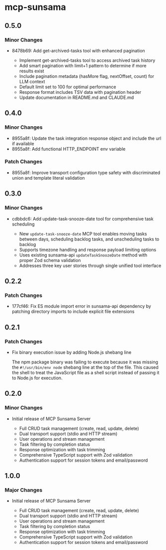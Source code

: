 # mcp-sunsama

## 0.5.0

### Minor Changes

- 8478b69: Add get-archived-tasks tool with enhanced pagination

  - Implement get-archived-tasks tool to access archived task history
  - Add smart pagination with limit+1 pattern to determine if more results exist
  - Include pagination metadata (hasMore flag, nextOffset, count) for LLM context
  - Default limit set to 100 for optimal performance
  - Response format includes TSV data with pagination header
  - Update documentation in README.md and CLAUDE.md

## 0.4.0

### Minor Changes

- 8955a8f: Update the task integration response object and include the url if available
- 8955a8f: Add functional HTTP_ENDPOINT env variable

### Patch Changes

- 8955a8f: Improve transport configuration type safety with discriminated union and template literal validation

## 0.3.0

### Minor Changes

- cdbbdc6: Add update-task-snooze-date tool for comprehensive task scheduling

  - New `update-task-snooze-date` MCP tool enables moving tasks between days, scheduling backlog tasks, and unscheduling tasks to backlog
  - Supports timezone handling and response payload limiting options
  - Uses existing sunsama-api `updateTaskSnoozeDate` method with proper Zod schema validation
  - Addresses three key user stories through single unified tool interface

## 0.2.2

### Patch Changes

- 177cf46: Fix ES module import error in sunsama-api dependency by patching directory imports to include explicit file extensions

## 0.2.1

### Patch Changes

- Fix binary execution issue by adding Node.js shebang line

  The npm package binary was failing to execute because it was missing the `#!/usr/bin/env node` shebang line at the top of the file. This caused the shell to treat the JavaScript file as a shell script instead of passing it to Node.js for execution.

## 0.2.0

### Minor Changes

- Initial release of MCP Sunsama Server

  - Full CRUD task management (create, read, update, delete)
  - Dual transport support (stdio and HTTP stream)
  - User operations and stream management
  - Task filtering by completion status
  - Response optimization with task trimming
  - Comprehensive TypeScript support with Zod validation
  - Authentication support for session tokens and email/password

## 1.0.0

### Major Changes

- Initial release of MCP Sunsama Server

  - Full CRUD task management (create, read, update, delete)
  - Dual transport support (stdio and HTTP stream)
  - User operations and stream management
  - Task filtering by completion status
  - Response optimization with task trimming
  - Comprehensive TypeScript support with Zod validation
  - Authentication support for session tokens and email/password
